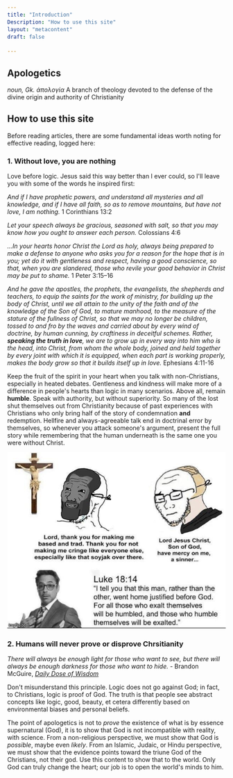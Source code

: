 ```yaml
---
title: "Introduction"
Description: "How to use this site"
layout: "metacontent"
draft: false

---
```


## **Apologetics**
*noun, Gk. ἀπολογία*
A branch of theology devoted to the defense of the divine origin and authority of Christianity

## How to use this site

Before reading articles, there are some fundamental ideas worth noting for effective reading, logged here:

### 1. Without love, you are nothing

Love before logic. Jesus said this way better than I ever could, so I'll leave you with some of the words he inspired first:

*And if I have prophetic powers, and understand all mysteries and all knowledge, and if I have all faith, so as to remove mountains, but have not love, I am nothing.* 1 Corinthians 13:2

*Let your speech always be gracious, seasoned with salt, so that you may know how you ought to answer each person.* Colossians 4:6

*...In your hearts honor Christ the Lord as holy, always being prepared to make a defense to anyone who asks you for a reason for the hope that is in you; yet do it with gentleness and respect, having a good conscience, so that, when you are slandered, those who revile your good behavior in Christ may be put to shame.* 1 Peter 3:15–16

*And he gave the apostles, the prophets, the evangelists, the shepherds and teachers, to equip the saints for the work of ministry, for building up the body of Christ, until we all attain to the unity of the faith and of the knowledge of the Son of God, to mature manhood, to the measure of the stature of the fullness of Christ, so that we may no longer be children, tossed to and fro by the waves and carried about by every wind of doctrine, by human cunning, by craftiness in deceitful schemes. Rather, ***speaking the truth in love***, we are to grow up in every way into him who is the head, into Christ, from whom the whole body, joined and held together by every joint with which it is equipped, when each part is working properly, makes the body grow so that it builds itself up in love.* Ephesians 4:11-16

Keep the fruit of the spirit in your heart when you talk with non-Christians, especially in heated debates. Gentleness and kindness will make more of a difference in people's hearts than logic in many scenarios. Above all, remain **humble**. Speak with authority, but without superiority. So many of the lost shut themselves out from Christianity because of past experiences with Christians who only bring half of the story of condemnation **and** redemption. Hellfire and always-agreeable talk end in doctrinal error by themselves, so whenever you attack someone's argument, present the full story while remembering that the human underneath is the same one you were without Christ.

![](based.jpeg "based meme, credit to some Discord user")

### 2. Humans will never **prove** or **disprove** Chrsitianity

*There will always be enough light for those who want to see, but there will always be enough darkness for those who want to hide.*
\- Brandon McGuire, [*Daily Dose of Wisdom*](https://youtube.com/channel/UC0A9YrHgD5hZ2JXQrxRPHsw)

Don't misunderstand this principle. Logic does not go against God; in fact, to Christians, logic is proof of God. The truth is that people see abstract concepts like logic, good, beauty, et cetera differently based on environmental biases and personal beliefs.

The point of apologetics is not to *prove* the existence of what is by essence supernatural (God), it is to show that God is not incompatible with reality, with science. From a non-religious perspective, we must show that God is *possible*, maybe even *likely*. From an Islamic, Judaic, or Hindu perspective, we must show that the evidence points toward the triune God of the Christians, not their god. Use this content to show that to the world. Only God can truly change the heart; our job is to open the world's minds to him.
